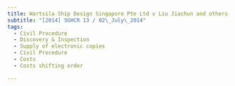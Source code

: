 ```yaml
---
title: Wartsila Ship Design Singapore Pte Ltd v Liu Jiachun and others
subtitle: "[2014] SGHCR 13 / 02\_July\_2014"
tags:
  - Civil Procedure
  - Discovery & Inspection
  - Supply of electronic copies
  - Civil Procedure
  - Costs
  - Costs shifting order

---
```


